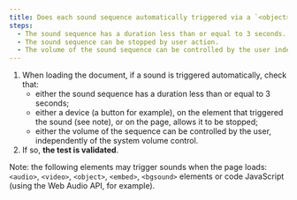 ```yaml
---
title: Does each sound sequence automatically triggered via a `<object>`, `<video>`, `<audio>`, `<embed>`, `<bgsound>` tag or JavaScript code check one of These conditions ?
steps:
  - The sound sequence has a duration less than or equal to 3 seconds.
  - The sound sequence can be stopped by user action.
  - The volume of the sound sequence can be controlled by the user independently of the system volume control.
---
```


1. When loading the document, if a sound is triggered automatically, check that:
   - either the sound sequence has a duration less than or equal to 3 seconds;
   - either a device (a button for example), on the element that triggered the sound (see note), or on the page, allows it to be stopped;
   - either the volume of the sequence can be controlled by the user, independently of the system volume control.
2. If so, **the test is validated**.

Note: the following elements may trigger sounds when the page loads: `<audio>`, `<video>`, `<object>`, `<embed>`, `<bgsound>` elements or code JavaScript (using the Web Audio API, for example).